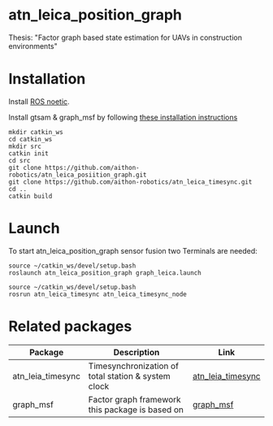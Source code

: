 # atn_leica_position_graph
Thesis: "Factor graph based state estimation for UAVs in construction environments"

# Installation
Install [ROS noetic](https://wiki.ros.org/noetic/Installation/Ubuntu).

Install gtsam & graph_msf by following [these installation instructions](https://github.com/leggedrobotics/graph_msf/blob/main/doc/installation.md)
```
mkdir catkin_ws
cd catkin_ws
mkdir src
catkin init
cd src
git clone https://github.com/aithon-robotics/atn_leica_posiition_graph.git
git clone https://github.com/aithon-robotics/atn_leica_timesync.git
cd ..
catkin build
```

# Launch
To start atn_leica_position_graph sensor fusion two Terminals are needed:
```
source ~/catkin_ws/devel/setup.bash
roslaunch atn_leica_position_graph graph_leica.launch
```

```
source ~/catkin_ws/devel/setup.bash
rosrun atn_leica_timesync atn_leica_timesync_node 
```

# Related packages

| Package         | Description                     | Link                                                           |
| --------------- | ------------------------------- | -------------------------------------------------------------- |
| atn_leia_timesync| Timesynchronization of total station & system clock | [atn_leia_timesync](https://github.com/aithon-robotics/atn_leica_timesync)         |
| graph_msf        | Factor graph framework this package is based on     | [graph_msf](https://github.com/leggedrobotics/graph_msf/tree/main) |


